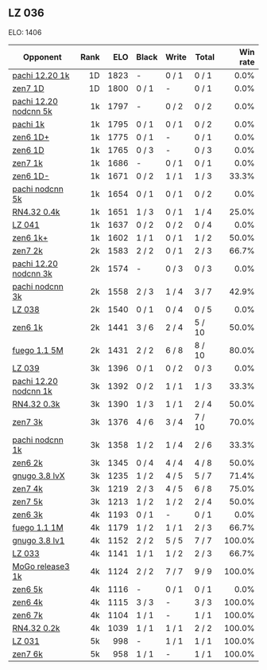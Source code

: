 ## LZ 036 ##

ELO: 1406

Opponent | Rank | ELO | Black | Write | Total | Win rate
---------|-----:|----:|-------|-------|-------|-------:
[pachi 12.20 1k](pachi%2012.20%201k.md) | 1D | 1823 | - | 0 / 1 | 0 / 1 | 0.0%
[zen7 1D](zen7%201D.md) | 1D | 1800 | 0 / 1 | - | 0 / 1 | 0.0%
[pachi 12.20 nodcnn 5k](pachi%2012.20%20nodcnn%205k.md) | 1k | 1797 | - | 0 / 2 | 0 / 2 | 0.0%
[pachi 1k](pachi%201k.md) | 1k | 1795 | 0 / 1 | 0 / 1 | 0 / 2 | 0.0%
[zen6 1D+](zen6%201D+.md) | 1k | 1775 | 0 / 1 | - | 0 / 1 | 0.0%
[zen6 1D](zen6%201D.md) | 1k | 1765 | 0 / 3 | - | 0 / 3 | 0.0%
[zen7 1k](zen7%201k.md) | 1k | 1686 | - | 0 / 1 | 0 / 1 | 0.0%
[zen6 1D-](zen6%201D-.md) | 1k | 1671 | 0 / 2 | 1 / 1 | 1 / 3 | 33.3%
[pachi nodcnn 5k](pachi%20nodcnn%205k.md) | 1k | 1654 | 0 / 1 | 0 / 1 | 0 / 2 | 0.0%
[RN4.32 0.4k](RN4.32%200.4k.md) | 1k | 1651 | 1 / 3 | 0 / 1 | 1 / 4 | 25.0%
[LZ 041](LZ%20041.md) | 1k | 1637 | 0 / 2 | 0 / 2 | 0 / 4 | 0.0%
[zen6 1k+](zen6%201k+.md) | 1k | 1602 | 1 / 1 | 0 / 1 | 1 / 2 | 50.0%
[zen7 2k](zen7%202k.md) | 2k | 1583 | 2 / 2 | 0 / 1 | 2 / 3 | 66.7%
[pachi 12.20 nodcnn 3k](pachi%2012.20%20nodcnn%203k.md) | 2k | 1574 | - | 0 / 3 | 0 / 3 | 0.0%
[pachi nodcnn 3k](pachi%20nodcnn%203k.md) | 2k | 1558 | 2 / 3 | 1 / 4 | 3 / 7 | 42.9%
[LZ 038](LZ%20038.md) | 2k | 1540 | 0 / 1 | 0 / 4 | 0 / 5 | 0.0%
[zen6 1k](zen6%201k.md) | 2k | 1441 | 3 / 6 | 2 / 4 | 5 / 10 | 50.0%
[fuego 1.1 5M](fuego%201.1%205M.md) | 2k | 1431 | 2 / 2 | 6 / 8 | 8 / 10 | 80.0%
[LZ 039](LZ%20039.md) | 3k | 1396 | 0 / 1 | 0 / 2 | 0 / 3 | 0.0%
[pachi 12.20 nodcnn 1k](pachi%2012.20%20nodcnn%201k.md) | 3k | 1392 | 0 / 2 | 1 / 1 | 1 / 3 | 33.3%
[RN4.32 0.3k](RN4.32%200.3k.md) | 3k | 1390 | 1 / 3 | 1 / 1 | 2 / 4 | 50.0%
[zen7 3k](zen7%203k.md) | 3k | 1376 | 4 / 6 | 3 / 4 | 7 / 10 | 70.0%
[pachi nodcnn 1k](pachi%20nodcnn%201k.md) | 3k | 1358 | 1 / 2 | 1 / 4 | 2 / 6 | 33.3%
[zen6 2k](zen6%202k.md) | 3k | 1345 | 0 / 4 | 4 / 4 | 4 / 8 | 50.0%
[gnugo 3.8 lvX](gnugo%203.8%20lvX.md) | 3k | 1235 | 1 / 2 | 4 / 5 | 5 / 7 | 71.4%
[zen7 4k](zen7%204k.md) | 3k | 1219 | 2 / 3 | 4 / 5 | 6 / 8 | 75.0%
[zen7 5k](zen7%205k.md) | 3k | 1213 | 1 / 2 | 1 / 2 | 2 / 4 | 50.0%
[zen6 3k](zen6%203k.md) | 4k | 1193 | 0 / 1 | - | 0 / 1 | 0.0%
[fuego 1.1 1M](fuego%201.1%201M.md) | 4k | 1179 | 1 / 2 | 1 / 1 | 2 / 3 | 66.7%
[gnugo 3.8 lv1](gnugo%203.8%20lv1.md) | 4k | 1152 | 2 / 2 | 5 / 5 | 7 / 7 | 100.0%
[LZ 033](LZ%20033.md) | 4k | 1141 | 1 / 1 | 1 / 2 | 2 / 3 | 66.7%
[MoGo release3 1k](MoGo%20release3%201k.md) | 4k | 1124 | 2 / 2 | 7 / 7 | 9 / 9 | 100.0%
[zen6 5k](zen6%205k.md) | 4k | 1116 | - | 0 / 1 | 0 / 1 | 0.0%
[zen6 4k](zen6%204k.md) | 4k | 1115 | 3 / 3 | - | 3 / 3 | 100.0%
[zen6 7k](zen6%207k.md) | 4k | 1104 | 1 / 1 | - | 1 / 1 | 100.0%
[RN4.32 0.2k](RN4.32%200.2k.md) | 4k | 1039 | 1 / 1 | 1 / 1 | 2 / 2 | 100.0%
[LZ 031](LZ%20031.md) | 5k | 998 | - | 1 / 1 | 1 / 1 | 100.0%
[zen7 6k](zen7%206k.md) | 5k | 958 | 1 / 1 | - | 1 / 1 | 100.0%
